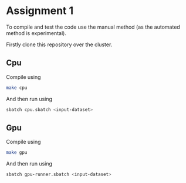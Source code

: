 # Assignment 1

To compile and test the code use the manual method (as the automated method is experimental).

Firstly clone this repository over the cluster.

## Cpu

Compile using

```bash
make cpu
```

And then run using

```bash
sbatch cpu.sbatch <input-dataset>
```

## Gpu

Compile using

```bash
make gpu
```

And then run using

```bash
sbatch gpu-runner.sbatch <input-dataset>
```